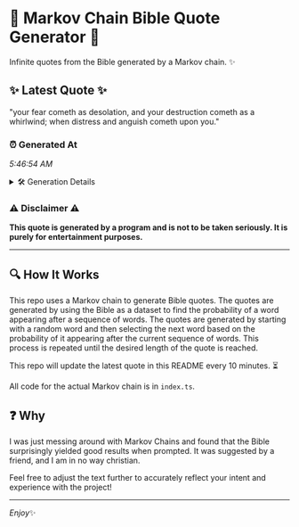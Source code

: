 # 📖 Markov Chain Bible Quote Generator 📖

Infinite quotes from the Bible generated by a Markov chain. ✨

## ✨ Latest Quote ✨
"your fear cometh as desolation, and your destruction cometh as a whirlwind; when distress and anguish cometh upon you."

### ⏰ Generated At
*5:46:54 AM*

<details>
    <summary>🛠️ Generation Details</summary>
    <p>
        <strong>🌱 Seed:</strong> your<br>
        <strong>🔄 Iterations:</strong> 18<br>
        <strong>📜 Context History:</strong><br>[ your ]: fear<br>[ your, fear ]: cometh<br>[ your, fear, cometh ]: as<br>[ your, fear, cometh, as ]: desolation,<br>[ your, fear, cometh, as, desolation, ]: and<br>[ your, fear, cometh, as, desolation,, and ]: your<br>[ fear, cometh, as, desolation,, and, your ]: destruction<br>[ cometh, as, desolation,, and, your, destruction ]: cometh<br>[ as, desolation,, and, your, destruction, cometh ]: as<br>[ desolation,, and, your, destruction, cometh, as ]: a<br>[ and, your, destruction, cometh, as, a ]: whirlwind;<br>[ your, destruction, cometh, as, a, whirlwind; ]: when<br>[ destruction, cometh, as, a, whirlwind;, when ]: distress<br>[ cometh, as, a, whirlwind;, when, distress ]: and<br>[ as, a, whirlwind;, when, distress, and ]: anguish<br>[ a, whirlwind;, when, distress, and, anguish ]: cometh<br>[ whirlwind;, when, distress, and, anguish, cometh ]: upon<br>[ when, distress, and, anguish, cometh, upon ]: you.<br>
    </p>
</details>

### ⚠️ Disclaimer ⚠️
**This quote is generated by a program and is not to be taken seriously. It is purely for entertainment purposes.**

---

## 🔍 How It Works

This repo uses a Markov chain to generate Bible quotes. The quotes are generated by using the Bible as a dataset to find the probability of a word appearing after a sequence of words. The quotes are generated by starting with a random word and then selecting the next word based on the probability of it appearing after the current sequence of words. This process is repeated until the desired length of the quote is reached.

This repo will update the latest quote in this README every 10 minutes. ⏳

All code for the actual Markov chain is in `index.ts`.

## ❓ Why

I was just messing around with Markov Chains and found that the Bible surprisingly yielded good results when prompted. 
It was suggested by a friend, and I am in no way christian.

Feel free to adjust the text further to accurately reflect your intent and experience with the project!

---

*Enjoy*✨
